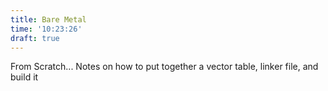 ```yaml
---
title: Bare Metal
time: '10:23:26'
draft: true
---
```


From Scratch...
Notes on how to put together a vector table, linker file, and build it



